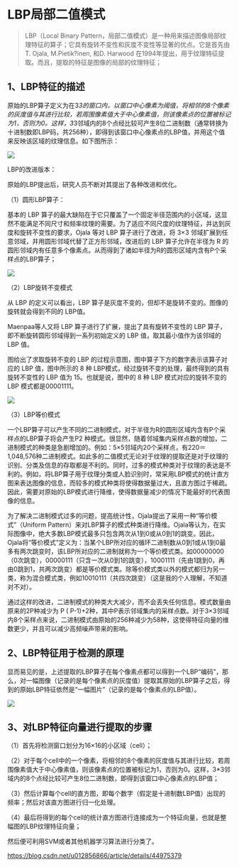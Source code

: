 # LBP局部二值模式

> LBP（Local Binary Pattern，局部二值模式）是一种用来描述图像局部纹理特征的算子；它具有旋转不变性和灰度不变性等显著的优点。它是首先由T. Ojala, M.Pietik?inen, 和D. Harwood 在1994年提出，用于纹理特征提取。而且，提取的特征是图像的局部的纹理特征；

## 1、LBP特征的描述

原始的LBP算子定义为在3*3的窗口内，以窗口中心像素为阈值，将相邻的8个像素的灰度值与其进行比较，若周围像素值大于中心像素值，则该像素点的位置被标记为1，否则为0。这样，3*3邻域内的8个点经比较可产生8位二进制数（通常转换为十进制数即LBP码，共256种），即得到该窗口中心像素点的LBP值，并用这个值来反映该区域的纹理信息。如下图所示：

![ ](../pics/lbp_1.png)

LBP的改进版本：

原始的LBP提出后，研究人员不断对其提出了各种改进和优化。

（1）圆形LBP算子：

基本的 LBP 算子的最大缺陷在于它只覆盖了一个固定半径范围内的小区域，这显然不能满足不同尺寸和频率纹理的需要。为了适应不同尺度的纹理特征，并达到灰度和旋转不变性的要求，Ojala 等对 LBP 算子进行了改进，将 3×3 邻域扩展到任意邻域，并用圆形邻域代替了正方形邻域，改进后的 LBP 算子允许在半径为 R 的圆形邻域内有任意多个像素点。从而得到了诸如半径为R的圆形区域内含有P个采样点的LBP算子；

![ ](../pics/lbp_2.png)

（2）LBP旋转不变模式

从 LBP 的定义可以看出，LBP 算子是灰度不变的，但却不是旋转不变的。图像的旋转就会得到不同的 LBP值。

Maenpaa等人又将 LBP 算子进行了扩展，提出了具有旋转不变性的 LBP 算子，即不断旋转圆形邻域得到一系列初始定义的 LBP 值，取其最小值作为该邻域的 LBP 值。

图给出了求取旋转不变的 LBP 的过程示意图，图中算子下方的数字表示该算子对应的 LBP 值，图中所示的 8 种 LBP模式，经过旋转不变的处理，最终得到的具有旋转不变性的 LBP 值为 15。也就是说，图中的 8 种 LBP 模式对应的旋转不变的 LBP 模式都是00001111。

![ ](../pics/lbp_3.png)

（3）LBP等价模式

一个LBP算子可以产生不同的二进制模式，对于半径为R的圆形区域内含有P个采样点的LBP算子将会产生P2 种模式。很显然，随着邻域集内采样点数的增加，二进制模式的种类是急剧增加的。例如：5×5邻域内20个采样点，有220＝1,048,576种二进制模式。如此多的二值模式无论对于纹理的提取还是对于纹理的识别、分类及信息的存取都是不利的。同时，过多的模式种类对于纹理的表达是不利的。例如，将LBP算子用于纹理分类或人脸识别时，常采用LBP模式的统计直方图来表达图像的信息，而较多的模式种类将使得数据量过大，且直方图过于稀疏。因此，需要对原始的LBP模式进行降维，使得数据量减少的情况下能最好的代表图像的信息。

为了解决二进制模式过多的问题，提高统计性，Ojala提出了采用一种“等价模式”（Uniform Pattern）来对LBP算子的模式种类进行降维。Ojala等认为，在实际图像中，绝大多数LBP模式最多只包含两次从1到0或从0到1的跳变。因此，Ojala将“等价模式”定义为：当某个LBP所对应的循环二进制数从0到1或从1到0最多有两次跳变时，该LBP所对应的二进制就称为一个等价模式类。如00000000（0次跳变），00000111（只含一次从0到1的跳变），10001111（先由1跳到0，再由0跳到1，共两次跳变）都是等价模式类。除等价模式类以外的模式都归为另一类，称为混合模式类，例如10010111（共四次跳变）（这是我的个人理解，不知道对不对）。

通过这样的改进，二进制模式的种类大大减少，而不会丢失任何信息。模式数量由原来的2P种减少为 P ( P-1)+2种，其中P表示邻域集内的采样点数。对于3×3邻域内8个采样点来说，二进制模式由原始的256种减少为58种，这使得特征向量的维数更少，并且可以减少高频噪声带来的影响。

## 2、LBP特征用于检测的原理

显而易见的是，上述提取的LBP算子在每个像素点都可以得到一个LBP“编码”，那么，对一幅图像（记录的是每个像素点的灰度值）提取其原始的LBP算子之后，得到的原始LBP特征依然是“一幅图片”（记录的是每个像素点的LBP值）。

![ ](../pics/lbp_4.png)

## 3、对LBP特征向量进行提取的步骤

（1）首先将检测窗口划分为16×16的小区域（cell）；

（2）对于每个cell中的一个像素，将相邻的8个像素的灰度值与其进行比较，若周围像素值大于中心像素值，则该像素点的位置被标记为1，否则为0。这样，3*3邻域内的8个点经比较可产生8位二进制数，即得到该窗口中心像素点的LBP值；

（3）然后计算每个cell的直方图，即每个数字（假定是十进制数LBP值）出现的频率；然后对该直方图进行归一化处理。

（4）最后将得到的每个cell的统计直方图进行连接成为一个特征向量，也就是整幅图的LBP纹理特征向量；

然后便可利用SVM或者其他机器学习算法进行分类了。

https://blog.csdn.net/u012856866/article/details/44975379
